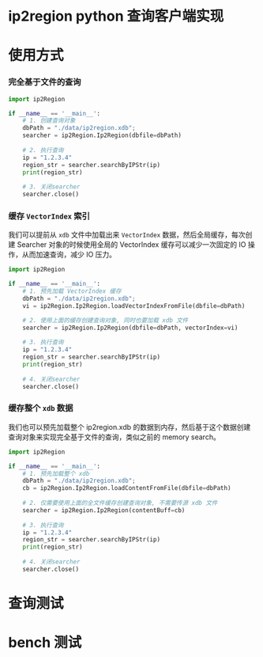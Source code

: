 # ip2region python 查询客户端实现

# 使用方式

### 完全基于文件的查询

```python
import ip2Region

if __name__ == '__main__':
    # 1. 创建查询对象
    dbPath = "./data/ip2region.xdb";
    searcher = ip2Region.Ip2Region(dbfile=dbPath)
    
    # 2. 执行查询
    ip = "1.2.3.4"
    region_str = searcher.searchByIPStr(ip)
    print(region_str)
    
    # 3. 关闭searcher
    searcher.close()
```

### 缓存 `VectorIndex` 索引

我们可以提前从 `xdb` 文件中加载出来 `VectorIndex` 数据，然后全局缓存，每次创建 Searcher 对象的时候使用全局的 VectorIndex 缓存可以减少一次固定的 IO 操作，从而加速查询，减少 IO 压力。

```python
import ip2Region

if __name__ == '__main__':
    # 1. 预先加载 VectorIndex 缓存
    dbPath = "./data/ip2region.xdb";
    vi = ip2Region.Ip2Region.loadVectorIndexFromFile(dbfile=dbPath)

    # 2. 使用上面的缓存创建查询对象, 同时也要加载 xdb 文件
    searcher = ip2Region.Ip2Region(dbfile=dbPath, vectorIndex=vi)
    
    # 3. 执行查询
    ip = "1.2.3.4"
    region_str = searcher.searchByIPStr(ip)
    print(region_str)
    
    # 4. 关闭searcher
    searcher.close()
```

### 缓存整个 `xdb` 数据

我们也可以预先加载整个 ip2region.xdb 的数据到内存，然后基于这个数据创建查询对象来实现完全基于文件的查询，类似之前的 memory search。

```python
import ip2Region

if __name__ == '__main__':
    # 1. 预先加载整个 xdb
    dbPath = "./data/ip2region.xdb";
    cb = ip2Region.Ip2Region.loadContentFromFile(dbfile=dbPath)
    
    # 2. 仅需要使用上面的全文件缓存创建查询对象, 不需要传源 xdb 文件
    searcher = ip2Region.Ip2Region(contentBuff=cb)
    
    # 3. 执行查询
    ip = "1.2.3.4"
    region_str = searcher.searchByIPStr(ip)
    print(region_str)
    
    # 4. 关闭searcher
    searcher.close()

```
# 查询测试

# bench 测试
